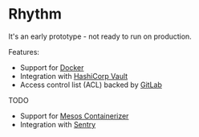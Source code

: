 # Rhythm

It's an early prototype - not ready to run on production.

Features:
* Support for [Docker](https://www.docker.com/)
* Integration with [HashiCorp Vault](https://www.vaultproject.io/)
* Access control list (ACL) backed by [GitLab](https://gitlab.com/)

TODO
* Support for [Mesos Containerizer](https://mesos.apache.org/documentation/latest/mesos-containerizer/)
* Integration with [Sentry](https://sentry.io/)
